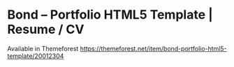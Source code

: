 # Bond – Portfolio HTML5 Template | Resume / CV
Available in Themeforest
https://themeforest.net/item/bond-portfolio-html5-template/20012304
